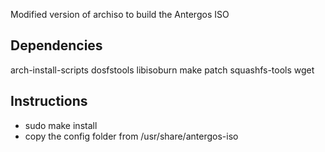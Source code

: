 Modified version of archiso to build the Antergos ISO

## Dependencies ##

arch-install-scripts
dosfstools
libisoburn
make
patch
squashfs-tools
wget


## Instructions ##

 - sudo make install
 - copy the config folder from /usr/share/antergos-iso